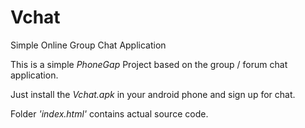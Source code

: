 # Vchat
Simple Online Group Chat Application

This is a simple *PhoneGap* Project based on the group / forum chat application.

Just install the *Vchat.apk* in your android phone and sign up for chat.

Folder *'index.html'* contains actual source code.
